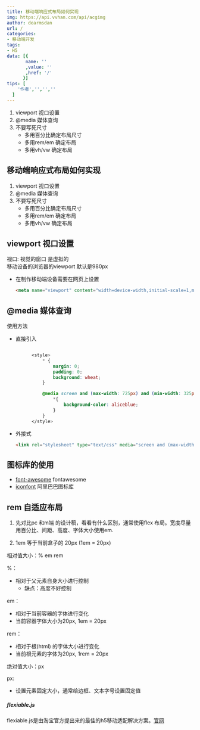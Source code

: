 ```yaml
---
title: 移动端响应式布局如何实现
img: https://api.vvhan.com/api/acgimg
author: dearmsdan
url: /
categories:
- 移动端开发
tags:
- H5
data: [{
       name: ''
       ,value: ''
       ,href: '/'
      }]
tips: [  
    '作者','','',''
  ]
---
```

1. viewport 视口设置
2. @media 媒体查询
3. 不要写死尺寸
   - 多用百分比确定布局尺寸
   - 多用rem/em 确定布局
   - 多用vh/vw 确定布局

<!--more-->

## 移动端响应式布局如何实现

1. viewport 视口设置
2. @media 媒体查询
3. 不要写死尺寸
   - 多用百分比确定布局尺寸
   - 多用rem/em 确定布局
   - 多用vh/vw 确定布局



## viewport 视口设置

视口: 视觉的窗口  是虚拟的  
移动设备的浏览器的viewport 默认是980px

- 在制作移动端设备需要在网页上设置  

	```html
	<meta name="viewport" content="width=device-width,initial-scale=1,minimum-scale=1,maximum-scale=1,user-scalable=no" />
	```

## @media 媒体查询
使用方法
- 直接引入 

  ```css
  
  		<style>
  			* {
  				margin: 0;
  				padding: 0;
  				background: wheat;
  			}
  
  			@media screen and (max-width: 725px) and (min-width: 325px){
  				*{
  					background-color: aliceblue;
  				}
  			}
  		</style>
  ```

  

- 外接式

  ```html
  <link rel="stylesheet" type="text/css" media="screen and (max-width: 800px)" href=""/>
  ```



## 图标库的使用

- [font-awesome](http://www.fontawesome.com.cn/)  fontawesome
- [iconfont](https://www.iconfont.cn)    阿里巴巴图标库



## rem 自适应布局

1. 先对比pc 和m端 的设计稿，看看有什么区别，通常使用flex 布局。宽度尽量用百分比、间距、高度、字体大小使用em.

2. 1em 等于当前盒子的 20px  (1em = 20px) 

相对值大小：% em rem

%：

- 相对于父元素自身大小进行控制
  - 缺点：高度不好控制   

em：

- 相对于当前容器的字体进行变化
- 当前容器字体大小为20px, 1em = 20px

rem：

- 相对于根(html) 的字体大小进行变化
- 当前根元素的字体为20px, 1rem = 20px

绝对值大小：px

px: 

- 设置元素固定大小，通常给边框、文本字号设置固定值

##### flexiable.js

flexiable.js是由淘宝官方提出来的最佳的h5移动适配解决方案。[官网](https://github.com/amfe/article/issues/17)